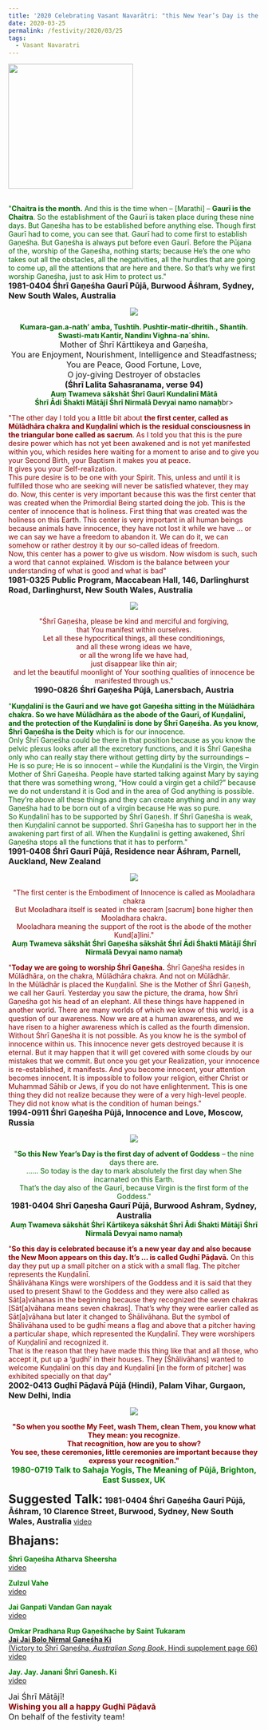 ```yaml
---
title: '2020 Celebrating Vasant Navarātri: "this New Year’s Day is the first day of advent of Goddess" '
date: 2020-03-25
permalink: /festivity/2020/03/25
tags:
  - Vasant Navaratri
---
```


<div style="text-align: left"><img src="/images/image00.png" width="250" /></div><br>

<p>
<font color="DarkGreen">"<b>Chaitra is the month.</b> And this is the time when – [Marathi] – <b>Gaurī is the Chaitra</b>. So the establishment of the Gaurī is taken place during these nine days. But Gaṇeśha has to  be established before anything else. Though first Gaurī had to come, you can see that. Gaurī had to come first to establish Gaṇeśha. But Gaṇeśha is always put before even Gaurī. Before the Pūjana of the, worship of the Gaṇeśha, nothing starts; because He’s the one who takes out all the obstacles, all the negativities, all the hurdles that are going to come up, all the attentions that are here and there. So that’s why we first worship Gaṇeśha, just to ask Him to protect us."</font><br>
<font size="+0"><b>1981-0404 Śhrī Gaṇeśha Gaurī Pūjā, Burwood Āśhram, Sydney, New South Wales, Australia</b></font>
</p>

<div style="text-align: center"><img src="/images/image346.png" /></div>

<p style="text-align:center;">
<font color="DarkGreen"><b>Kumara-gan.a-nath’ amba, Tushtih. Pushtir-matir-dhritih., Shantih.<br>
Swasti-matı  Kantir, Nandinı Vighna-na´shinı.</b></font><br>
<font size="+0">Mother of Śhrī Kārttikeya and Gaṇeśha,<br>
You are Enjoyment, Nourishment, Intelligence and Steadfastness;<br> 
You are Peace, Good Fortune, Love,<br>
O joy-giving Destroyer of obstacles<br>
<b>(Śhrī Lalita Sahasranama, verse 94)</b></font><br>
<font color="DarkGreen"><b>Auṃ Twameva sākshāt Śhrī Gaurī Kundalinī Mātā <br>
Śhrī Ādi Śhakti Mātājī Śhrī Nirmalā Devyai namo namaḥ</b></font>br>
</p>

<p>
<font color="DarkRed">"The other day I told you a little bit about <b>the first center, called as Mūlādhāra chakra and Kuṇḍalinī which is the residual consciousness in the triangular bone called as sacrum</b>. As I told you that this is the pure desire power which has not yet been awakened and is not yet manifested within you, which resides here waiting for a moment to arise and to give you your Second Birth, your Baptism it makes you at peace.<br>
It gives you your Self-realization.<br>
This pure desire is to be one with your Spirit. This, unless and until it is fulfilled those who are seeking will never be satisfied whatever, they may do. Now, this center is very important because this was the first center that was created when the Primordial Being started doing the job. This is the center of innocence that is holiness. First thing that was created was the holiness on this Earth. This center is very important in all human beings because animals have innocence, they have not lost it while we have ... or we can say we have a freedom to abandon it. We can do it, we can somehow or rather destroy it by our so-called ideas of freedom.<br>
Now, this center has a power to give us wisdom. Now wisdom is such, such a word that cannot explained. Wisdom is the balance between your understanding of what is good and what is bad"</font><br>
<font size="+0"><b>1981-0325 Public Program, Maccabean Hall, 146, Darlinghurst Road, Darlinghurst,  New South Wales, Australia</b></font>
</p>

<div style="text-align: center"><img src="/images/image347.png" /></div>

<p style="text-align:center;">
<font color="DarkRed">"Śhrī Gaṇeśha, please be kind and merciful and forgiving,<br> 
that You manifest within ourselves.<br> 
Let all these hypocritical things, 
all these conditionings,<br>
and all these wrong ideas we have,<br>
or all the wrong life we have had,<br>
just disappear like thin air;<br>
and let the beautiful moonlight of Your soothing qualities of innocence be manifested through us."</font><br>
<font size="+0"><b>1990-0826 Śhrī Gaṇeśha Pūjā, Lanersbach, Austria</b></font>
</p>

<p>
<font color="DarkGreen">"<b>Kuṇḍalinī is the Gaurī and we have got Gaṇeśha sitting in the Mūlādhāra chakra. So we have Mūlādhāra as the abode of the Gaurī, of Kuṇḍalinī, and the protection of the Kuṇḍalinī is done by Śhrī Gaṇeśha. As you know, Śhrī Gaṇeśha is the Deity</b> which is for our innocence.<br>
Only Śhrī Gaṇeśha could be there in that position because as you know the pelvic plexus looks after all the excretory functions, and it is Śhrī Gaṇeśha only who can really stay there without getting dirty by the surroundings – He is so pure; He is so innocent – while the Kuṇḍalinī is the Virgin, the Virgin Mother of Śhrī Gaṇeśha. People have started talking against Mary by saying that there was something wrong, “How could a virgin get a child?” because we do not understand it is God and in the area of God anything is possible. They’re above all these things and they can create anything and in any way Gaṇeśha had to be born out of a virgin because He was so pure.<br>
So Kuṇḍalinī has to be supported by Śhrī Gaṇeśh. If Śhrī Gaṇeśha is weak, then Kuṇḍalinī cannot be supported. Śhrī Gaṇeśha has to support her in the awakening part first of all. When the Kuṇḍalinī is getting awakened, Śhrī Gaṇeśha stops all the functions that it has to perform."</font><br>
<font size="+0"><b>1991-0408 Śhrī Gaurī Pūjā, Residence near Āśhram, Parnell, Auckland, New Zealand</b></font>
</p>

<div style="text-align: center"><img src="/images/image348.png" /></div>

<p style="text-align:center;">
<font color="DarkRed">"The first center is the Embodiment of Innocence is called as Mooladhara chakra<br> 
But Mooladhara itself is seated in the secram [sacrum] bone higher then Mooladhara chakra.<br> 
Mooladhara meaning the support of the root is the abode of the mother Kund[a]lini."</font><br>
<font size="+0"><b></b></font>
<font color="DarkGreen"><b>Auṃ Twameva sākshāt Śhrī Gaṇeśha sākshāt Śhrī Ādi Śhakti Mātājī Śhrī Nirmalā Devyai namo namaḥ</b></font>
</p>

<p>
<font color="DarkRed">"<b>Today we are going to worship Śhrī Gaṇeśha.</b>
Śhrī Gaṇeśha resides in Mūlādhāra, on the chakra, Mūlādhāra chakra. And not on Mūlādhār.<br>
In the Mūlādhār is placed the Kuṇḍalinī. She is the Mother of Śhrī Gaṇeśh, we call her Gaurī. Yesterday you saw the picture, the drama, how Śhrī Gaṇeśha got his head of an elephant. All these things have happened in another world. There are many worlds of which we know of this world, is a question of our awareness. Now we are at a human awareness, and we have risen to a higher awareness which is called as the fourth dimension. Without Śhrī Gaṇeśha it is not possible. As you know he is the symbol of innocence within us. This innocence never gets destroyed because it is eternal. But it may happen that it will get covered with some clouds by our mistakes that we commit. But once you get your Realization, your innocence is re-established, it manifests. And you become innocent, your attention becomes innocent. It is impossible to follow your religion, either Christ or Muhammad Sāhib or Jews, if you do not have enlightenment. This is one thing they did not realize because they were of a very high-level people. They did not know what is the condition of human beings."</font><br>
<font size="+0"><b>1994-0911 Śhrī Gaṇeśha Pūjā, Innocence and Love, Moscow, Russia
</b></font>
</p>

<div style="text-align: center"><img src="/images/image349.png" /></div>

<p style="text-align:center;">
<font color="DarkGreen">"<b>So this New Year’s Day is the first day of advent of Goddess</b> – the nine days there are. <br>
...... So today is the day to mark absolutely the first day when She incarnated on this Earth.<br>
That’s the day also of the Gaurī, because Virgin is the first form of the Goddess."</font><br>
<font size="+0"><b>1981-0404 Shrī Gaṇesha Gaurī Pūjā, Burwood Ashram, Sydney, Australia</b></font><br>
<font color="DarkGreen"><b>Auṃ Twameva sākshāt Śhrī Kārtikeya sākshāt Śhrī Ādi Śhakti Mātājī Śhrī Nirmalā Devyai namo namaḥ</b></font>
</p>

<p>
<font color="DarkRed">"<b>So this day is celebrated because it’s a new year day and also because the New Moon appears on this day. It’s ... is called Guḍhī Pāḍavā.</b> On this day they put up a small pitcher on a stick with a small flag. The pitcher represents the Kuṇḍalinī.<br>
Śhālivāhana Kings were worshipers of the Goddess and it is said that they used to present Shawl to the Goddess and they were also called as Sāt[a]vāhanas in the beginning because they recognized the seven chakras [Sāt[a]vāhana means seven chakras]. That’s why they were earlier called as Sāt[a]vāhana but later it changed to Śhālivāhana. But the symbol of Śhālivāhana used to be guḍhī means a flag and above that a pitcher having a particular shape, which represented the Kuṇḍalinī. They were worshipers of Kuṇḍalinī and recognized it.<br>
That is the reason that they have made this thing like that and all those, who accept it, put up a ‘guḍhī’ in their houses. They [Śhālivāhans] wanted to welcome Kuṇḍalinī on this day and Kuṇḍalinī [in the form of pitcher] was exhibited specially on that day"</font><br>
<font size="+0"><b>2002-0413 Guḍhī Pāḍavā Pūjā (Hindi),  Palam Vihar, Gurgaon, New Delhi, India</b></font>
</p>

<div style="text-align: center"><img src="/images/image350.png" /></div>

<p style="color:green; text-align:center;">
<font color="DarkRed"><b>"So when you soothe My Feet, wash Them, clean Them, you know what They mean: you recognize.<br>
That recognition, how are you to show?<br>
You see, these ceremonies, little ceremonies are important because they express your recognition." </b></font><br>
<font size="+0"><b>1980-0719 Talk to Sahaja Yogis, The Meaning of Pūjā, Brighton, East Sussex, UK</b></font>
</p>

<font size="+2"><b>Suggested Talk:</b></font> 
<font size="+0"><b>1981-0404 Śhrī Gaṇeśha Gaurī Pūjā, Āśhram, 10 Clarence Street, Burwood, Sydney, New South Wales, Australia</b></font>
<a href="https://www.youtube.com/watch?time_continue=2&v=70yj67esWFo"> video</a><br>

<font size="+2"><b>Bhajans:</b></font>

<p>
<font color="green"><b>Śhrī Gaṇeśha Atharva Sheersha</b></font><br>
<a href="https://seven-teams.github.io/Videos_Links.html"> video</a><br>
</p>

<p>
<font color="green"><b>Zulzul Vahe</b></font><br>
<a href="https://www.youtube.com/watch?v=TbbNsFKL07c">video</a>
</p>

<p>
<font color="green"><b>Jai Ganpati Vandan Gan nayak</b></font><br>
<a href="https://www.youtube.com/watch?v=UYUFjJDsD48">video</a>
</p>
 
<p>
<font color="green"><b>Omkar Pradhana Rup Gaṇeśhache by Saint Tukaram</b></font><br>
<a href="https://seven-teams.github.io/Videos_Links.html>video</a> 
</p>

<p>
<font color="green"><b>Jai Jai Bolo Nirmal Gaṇeśha Ki</b></font><br>
(Victory to Śhrī Gaṇeśha, <i>Australian Song Book</i>, Hindi supplement page 66)<br>
<a href="https://www.youtube.com/watch?v=9r2eVWLg4mo">video</a> 
</p>

<p>
<font color="green"><b>Jay. Jay. Janani Śhrī Ganesh. Ki</b></font><br>
<a href="https://www.youtube.com/watch?v=osyZMyvmqfA">video</a> 
</p>

<p>
<font size="+0">Jai Śhrī Mātājī!<br>
<font color="DarkRed"><b>Wishing you all a happy Guḍhī Pāḍavā</b></font><br>
On behalf of the festivity team!</font>
</p>